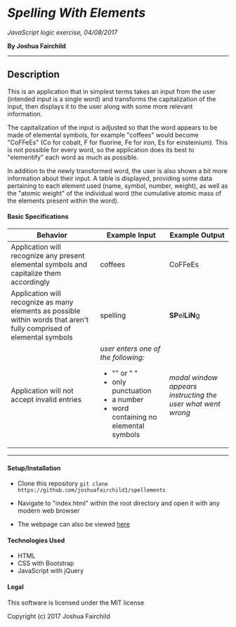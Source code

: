 # ***Spelling With Elements***

*JavaScript logic exercise, 04/08/2017*

**By Joshua Fairchild**


---

## Description
This is an application that in simplest terms takes an input from the user (intended input is a single word) and transforms the capitalization of the input, then displays it to the user along with some more relevant information.

The capitalization of the input is adjusted so that the word appears to be made of elemental symbols, for example "coffees" would become "CoFFeEs" (Co for cobalt, F for fluorine, Fe for iron, Es for einsteinium). This is not possible for every word, so the application does its best to "elementify" each word as much as possible.

In addition to the newly transformed word, the user is also shown a bit more information about their input. A table is displayed, providing some data pertaining to each element used (name, symbol, number, weight), as well as the "atomic weight" of the individual word (the cumulative atomic mass of the elements present within the word).


#### Basic Specifications
| Behavior | Example Input | Example Output |
| ------   | ------------- |----------------|
| Application will recognize any present elemental symbols and capitalize them accordingly | coffees | CoFFeEs |
| Application will recognize as many elements as possible within words that aren't fully comprised of elemental symbols | spelling | **SP**el**LiN**g |
| Application will not accept invalid entries | _user enters one of the following:_ <ul><li>"" or "  "</li><li>only punctuation</li><li>a number</li><li>word containing no elemental symbols</li></ul>   | _modal window appears instructing the user what went wrong_ |  

----
#### Setup/Installation
* Clone this repository `git clone https://github.com/joshuafairchild1/spellements`

* Navigate to "index.html" within the root directory and open it with any modern web browser

* The webpage can also be viewed [here](https://joshuafairchild1.github.io/spellements/)

#### Technologies Used
* HTML
* CSS with Bootstrap
* JavaScript with jQuery


#### Legal

This software is licensed under the MIT license

Copyright (c) 2017 Joshua Fairchild
